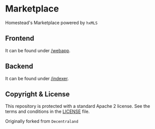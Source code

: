 # Marketplace

Homestead's Marketplace powered by `hxMLS`

## Frontend

It can be found under [/webapp](https://github.com/Homesteadio/marketplace/tree/master/webapp).

## Backend

It can be found under [/indexer](https://github.com/Homesteadio/marketplace/tree/master/indexer).

## Copyright & License

This repository is protected with a standard Apache 2 license. See the terms and conditions in the [LICENSE](https://github.com/decentraland/unity-client/blob/master/LICENSE) file.

Originally forked from `Decentraland`
